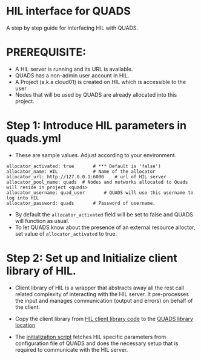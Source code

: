 HIL interface for QUADS
=======================

A step by step guide for interfacing HIL with QUADS.

# PREREQUISITE:
* A HIL server is running and its URL is available.
* QUADS has a non-admin user account in HIL.
* A Project (a.k.a cloud01) is created on HIL which is accessible to the user
* Nodes that will be used by QUADS are already allocated into this project.

# Step 1: Introduce HIL parameters in quads.yml

* These are sample values. Adjust according to your environment. 
```
allocator_activated: true  		# *** Default is 'false') 
allocator_name: HIL 			# Name of the allocator
allocator_url: http://127.0.0.1:6000	# url of HIL server
allocator_pool_name: quads	# Nodes and networks allocated to Quads will reside in project <quads>
allocator_username: quad_user		# QUADS will use this username to log into HIL
allocator_password: quads		# Password of username. 

```
* By default the `allocator_activated` field will be set to false and QUADS will function as usual.
* To let QUADS know about the presence of an external resource alloctor, set value of `allocator_activated` to true.

# Step 2: Set up and Initialize client library of HIL.

* Client library of HIL is a wrapper that abstracts away all the rest call related complexity of interacting with the HIL server. It pre-processes the input and manages communication (output and errors) on behalf of the client. 

* Copy the client library from [HIL client library code](https://github.com/CCI-MOC/hil/tree/master/hil/client) to the [QUADS library location](../lib/)

* The [initialization script](../bin/#initialize_hil) fetches HIL specific parameters from configuration file of QUADS and does the necessary setup that is required to communicate with the HIL server. 


